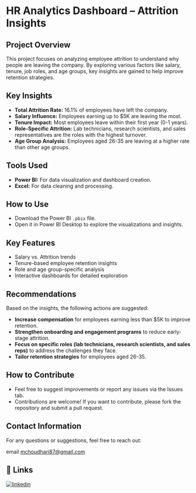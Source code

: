 # HR Analytics Dashboard – Attrition Insights

## Project Overview
This project focuses on analyzing employee attrition to understand why people are leaving the company. By exploring various factors like salary, tenure, job roles, and age groups, key insights are gained to help improve retention strategies.

## Key Insights
- **Total Attrition Rate:** 16.1% of employees have left the company.
- **Salary Influence:** Employees earning up to $5K are leaving the most.
- **Tenure Impact:** Most employees leave within their first year (0-1 years).
- **Role-Specific Attrition:** Lab technicians, research scientists, and sales representatives are the roles with the highest turnover.
- **Age Group Analysis:** Employees aged 26-35 are leaving at a higher rate than other age groups.

## Tools Used
- **Power BI:** For data visualization and dashboard creation.
- **Excel:** For data cleaning and processing.


## How to Use
- Download the Power BI `.pbix` file.
- Open it in Power BI Desktop to explore the visualizations and insights.


## Key Features
- Salary vs. Attrition trends
- Tenure-based employee retention insights
- Role and age group-specific analysis
- Interactive dashboards for detailed exploration

## Recommendations
Based on the insights, the following actions are suggested:
- **Increase compensation** for employees earning less than $5K to improve retention.
- **Strengthen onboarding and engagement programs** to reduce early-stage attrition.
- **Focus on specific roles (lab technicians, research scientists, and sales reps)** to address the challenges they face.
- **Tailor retention strategies** for employees aged 26-35.

## How to Contribute
- Feel free to suggest improvements or report any issues via the Issues tab.
- Contributions are welcome! If you want to contribute, please fork the repository and submit a pull request.

## Contact Information

For any questions or suggestions, feel free to reach out:

 email mchoudhari87@gmail.com



## 🔗 Links

[![linkedin](https://img.shields.io/badge/linkedin-0A66C2?style=for-the-badge&logo=linkedin&logoColor=white)](https://www.linkedin.com/in/mayur-choudhari-5b1a58286/)


